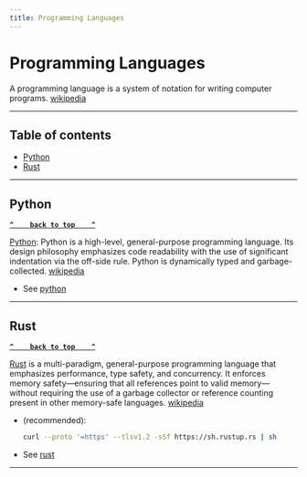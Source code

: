 ```yaml
---
title: Programming Languages
---
```


<!-- markdownlint-disable MD025 -->
# Programming Languages
<!-- markdownlint-enable MD025 -->

A programming language is a system of notation for writing computer programs. [wikipedia](https://en.wikipedia.org/wiki/Programming_language)

---

## Table of contents

- [Python](#python)
- [Rust](#rust)

---

## Python

**[`^    back to top    ^`](#table-of-contents)**

[Python](https://www.python.org/): Python is a high-level, general-purpose programming language. Its design philosophy emphasizes code readability with the use of significant indentation via the off-side rule. Python is dynamically typed and garbage-collected. [wikipedia](https://en.wikipedia.org/wiki/Python_(programming_language))

- See [python](./programming_languages/python.md)

---

## Rust

**[`^    back to top    ^`](#table-of-contents)**

[Rust](https://www.rust-lang.org/) is a multi-paradigm, general-purpose programming language that emphasizes performance, type safety, and concurrency. It enforces memory safety—ensuring that all references point to valid memory—without requiring the use of a garbage collector or reference counting present in other memory-safe languages. [wikipedia](https://en.wikipedia.org/wiki/Rust_(programming_language))

- (recommended):

    ```sh
    curl --proto '=https' --tlsv1.2 -sSf https://sh.rustup.rs | sh
    ```

- See [rust](./programming_languages/rust.md)

---

